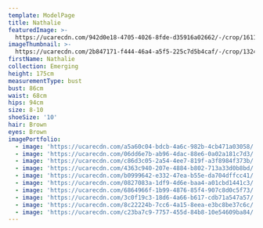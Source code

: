 ```yaml
---
template: ModelPage
title: Nathalie
featuredImage: >-
  https://ucarecdn.com/942d0e18-4705-4026-8fde-d35916a02662/-/crop/1611x1055/0,106/-/preview/
imageThumbnail: >-
  https://ucarecdn.com/2b847171-f444-46a4-a5f5-225c7d5b4caf/-/crop/1324x1795/160,25/-/preview/
firstName: Nathalie
collection: Emerging
height: 175cm
measurementType: bust
bust: 86cm
waist: 68cm
hips: 94cm
size: 8-10
shoeSize: '10'
hair: Brown
eyes: Brown
imagePortfolio:
  - image: 'https://ucarecdn.com/a5a60c04-bdcb-4a6c-982b-4cb471a03058/'
  - image: 'https://ucarecdn.com/06dd6e7b-ab96-4dac-88e6-0a02a181c7d3/'
  - image: 'https://ucarecdn.com/c86d3c05-2a54-4ee7-819f-a3f8984f373b/'
  - image: 'https://ucarecdn.com/4363c940-207e-4884-b802-713a33d0b8bd/'
  - image: 'https://ucarecdn.com/b0999642-e332-47ea-b55e-da704dffcc41/'
  - image: 'https://ucarecdn.com/0827083a-1df9-4d6e-baa4-a01cbd1441c3/'
  - image: 'https://ucarecdn.com/6864966f-1b99-4876-85f4-907c8d0c5f73/'
  - image: 'https://ucarecdn.com/3c0f19c3-18d6-4a66-b617-cdb71a547a57/'
  - image: 'https://ucarecdn.com/8c22224b-7cc6-4a15-8eea-e3bc8be37c6c/'
  - image: 'https://ucarecdn.com/c23ba7c9-7757-455d-84b8-10e54609ba84/'
---
```


